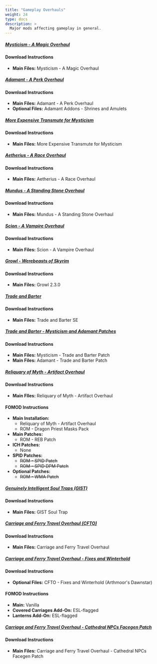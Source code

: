 ```yaml
---
title: "Gameplay Overhauls"
weight: 24
type: docs
description: >
  Major mods affecting gameplay in general.
---
```


##### [Mysticism - A Magic Overhaul](https://www.nexusmods.com/skyrimspecialedition/mods/27839?tab=files)

#### Download Instructions

* **Main Files:** Mysticism - A Magic Overhaul

##### [Adamant - A Perk Overhaul](https://www.nexusmods.com/skyrimspecialedition/mods/30191/?tab=files)

#### Download Instructions

* **Main Files:** Adamant - A Perk Overhaul
* **Optional Files:** Adamant Addons - Shrines and Amulets

##### [More Expensive Transmute for Mysticism](https://www.nexusmods.com/skyrimspecialedition/mods/31754?tab=files)

#### Download Instructions

* **Main Files:** More Expensive Transmute for Mysticism

##### [Aetherius - A Race Overhaul](https://www.nexusmods.com/skyrimspecialedition/mods/26686?tab=files)

#### Download Instructions

* **Main Files:** Aetherius - A Race Overhaul

##### [Mundus - A Standing Stone Overhaul](https://www.nexusmods.com/skyrimspecialedition/mods/33411?tab=files)

#### Download Instructions

* **Main Files:** Mundus - A Standing Stone Overhaul

##### [Scion - A Vampire Overhaul](https://www.nexusmods.com/skyrimspecialedition/mods/41639?tab=files)

#### Download Instructions

* **Main Files:** Scion - A Vampire Overhaul

##### [Growl - Werebeasts of Skyrim](https://www.nexusmods.com/skyrimspecialedition/mods/31245?tab=files)

#### Download Instructions

* **Main Files:** Growl 2.3.0

##### [Trade and Barter](https://www.nexusmods.com/skyrimspecialedition/mods/23081?tab=files)

#### Download Instructions

* **Main Files:** Trade and Barter SE

##### [Trade and Barter - Mysticism and Adamant Patches](https://www.nexusmods.com/skyrimspecialedition/mods/26092?tab=files)

#### Download Instructions

* **Main Files:** Mysticism - Trade and Barter Patch
* **Main Files:** Adamant - Trade and Barter Patch

##### [Reliquary of Myth - Artifact Overhaul](https://www.nexusmods.com/skyrimspecialedition/mods/31612?tab=files)

#### Download Instructions

* **Main FIles:** Reliquary of Myth - Artifact Overhaul

#### FOMOD Instructions

* **Main Installation:**
  * Reliquary of Myth - Artifact Overhaul
  * ROM - Dragon Priest Masks Pack
* **Main Patches:**
  * ROM - REB Patch
* **ICH Patches:**
  * None
* **SPID Patches:**
  * ~~ROM - SPID Patch~~
  * ~~ROM - SPID DPM Patch~~
* **Optional Patches:**
  * ~~ROM - WMA Patch~~

##### [Genuinely Intelligent Soul Traps (GIST)](https://www.nexusmods.com/skyrimspecialedition/mods/15755?tab=files)

#### Download Instructions

* **Main Files:** GIST Soul Trap

##### [Carriage and Ferry Travel Overhaul (CFTO)](https://www.nexusmods.com/skyrimspecialedition/mods/8379?tab=files)

#### Download Instructions

* **Main Files:** Carriage and Ferry Travel Overhaul

##### [Carriage and Ferry Travel Overhaul - Fixes and Winterhold](https://www.nexusmods.com/skyrimspecialedition/mods/40651?tab=files)

#### Download Instructions

* **Optional Files:** CFTO - Fixes and Winterhold (Arthmoor's Dawnstar)

#### FOMOD Instructions

* **Main:** Vanilla
* **Covered Carriages Add-On:** ESL-flagged
* **Lanterns Add-On:** ESL-flagged

##### [Carriage and Ferry Travel Overhaul - Cathedral NPCs Facegen Patch](https://www.nexusmods.com/skyrimspecialedition/mods/43514?tab=files)

#### Download Instructions

- **Main Files:** Carriage and Ferry Travel Overhaul - Cathedral NPCs Facegen Patch